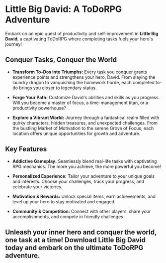 # Little Big David: A ToDoRPG Adventure

Embark on an epic quest of productivity and self-improvement in **Little Big David**, a captivating ToDoRPG where completing tasks fuels your hero's journey! 

## Conquer Tasks, Conquer the World

* **Transform To-Dos into Triumphs:** Every task you conquer grants experience points and strengthens your hero, David.  From slaying the laundry dragon to vanquishing the homework horde, each completed to-do brings you closer to legendary status. 

* **Forge Your Path:** Customize David's abilities and skills as you progress. Will you become a master of focus, a time-management titan, or a productivity powerhouse?

* **Explore a Vibrant World:** Journey through a fantastical realm filled with quirky characters, hidden treasures, and unexpected challenges.  From the bustling Market of Motivation to the serene Grove of Focus, each location offers unique opportunities for growth and adventure. 

## Key Features

* **Addictive Gameplay:** Seamlessly blend real-life tasks with captivating RPG mechanics. The more you achieve, the more powerful you become! 

* **Personalized Experience:** Tailor your adventure to your unique goals and interests. Choose your challenges, track your progress, and celebrate your victories. 

* **Motivation & Rewards:**  Unlock special items, earn achievements, and level up your hero to stay motivated and engaged. 

* **Community & Competition:** Connect with other players, share your accomplishments, and compete in friendly challenges. 

## Unleash your inner hero and conquer the world, one task at a time! Download Little Big David today and embark on the ultimate ToDoRPG adventure.

